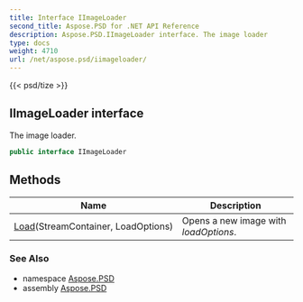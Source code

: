 ```yaml
---
title: Interface IImageLoader
second_title: Aspose.PSD for .NET API Reference
description: Aspose.PSD.IImageLoader interface. The image loader
type: docs
weight: 4710
url: /net/aspose.psd/iimageloader/
---
```

{{< psd/tize >}}
## IImageLoader interface

The image loader.

```csharp
public interface IImageLoader
```

## Methods

| Name | Description |
| --- | --- |
| [Load](../../aspose.psd/iimageloader/load/)(StreamContainer, LoadOptions) | Opens a new image with *loadOptions*. |

### See Also

* namespace [Aspose.PSD](../../aspose.psd/)
* assembly [Aspose.PSD](../../)


